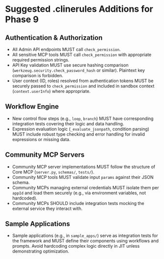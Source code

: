 # Suggested .clinerules Additions for Phase 9

## Authentication & Authorization
*   All Admin API endpoints MUST call `check_permission`.
*   All sensitive MCP tools MUST call `check_permission` with appropriate required permission strings.
*   API Key validation MUST use secure hashing comparison (`werkzeug.security.check_password_hash` or similar). Plaintext key comparison is forbidden.
*   User context (ID, roles) resolved from authentication tokens MUST be securely passed to `check_permission` and included in sandbox context (`context.userInfo`) where appropriate.

## Workflow Engine
*   New control flow steps (e.g., `loop`, `branch`) MUST have corresponding integration tests covering their logic and data handling.
*   Expression evaluation logic (`_evaluate_jsonpath`, condition parsing) MUST include robust type checking and error handling for invalid expressions or missing data.

## Community MCP Servers
*   Community MCP server implementations MUST follow the structure of Core MCP (`server.py`, `schemas/`, `tests/`).
*   Community MCP tools MUST validate input `params` against their JSON schema.
*   Community MCPs managing external credentials MUST isolate them per `appId` and load them securely (e.g., via environment variables, not hardcoded).
*   Community MCPs SHOULD include integration tests mocking the external service they interact with.

## Sample Applications
*   Sample applications (e.g., in `sample_apps/`) serve as integration tests for the framework and MUST define their components using workflows and prompts. Avoid hardcoding complex logic directly in JIT unless demonstrating optimization.